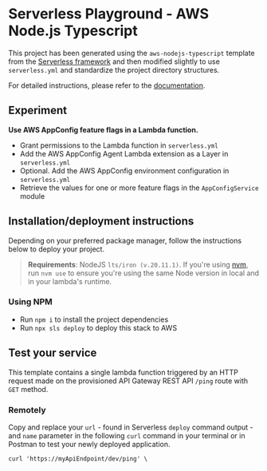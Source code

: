 # Serverless Playground - AWS Node.js Typescript

This project has been generated using the `aws-nodejs-typescript` template from the [Serverless framework](https://www.serverless.com/) and then modified slightly to use `serverless.yml` and standardize the project directory structures.

For detailed instructions, please refer to the [documentation](https://www.serverless.com/framework/docs/providers/aws/).

## Experiment

**Use AWS AppConfig feature flags in a Lambda function.**

- Grant permissions to the Lambda function in `serverless.yml`
- Add the AWS AppConfig Agent Lambda extension as a Layer in `serverless.yml`
- Optional. Add the AWS AppConfig environment configuration in `serverless.yml`
- Retrieve the values for one or more feature flags in the `AppConfigService` module

## Installation/deployment instructions

Depending on your preferred package manager, follow the instructions below to deploy your project.

> **Requirements**: NodeJS `lts/iron (v.20.11.1)`. If you're using [nvm](https://github.com/nvm-sh/nvm), run `nvm use` to ensure you're using the same Node version in local and in your lambda's runtime.

### Using NPM

- Run `npm i` to install the project dependencies
- Run `npx sls deploy` to deploy this stack to AWS

## Test your service

This template contains a single lambda function triggered by an HTTP request made on the provisioned API Gateway REST API `/ping` route with `GET` method.

### Remotely

Copy and replace your `url` - found in Serverless `deploy` command output - and `name` parameter in the following `curl` command in your terminal or in Postman to test your newly deployed application.

```
curl 'https://myApiEndpoint/dev/ping' \
```
